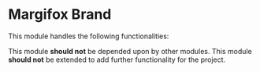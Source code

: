 # Margifox Brand

This module handles the following functionalities:

This module **should not** be depended upon by other modules.
This module **should not** be extended to add further functionality for the project.



